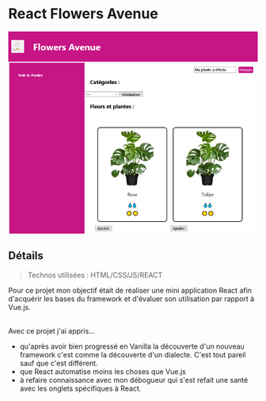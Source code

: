 <!-- ### Live version [here](https://virginiebouvarel.github.io/projets_perso/calculator/). -->

# React Flowers Avenue

![Design preview for this project ](./preview.png)

## Détails

> Technos utilisées : HTML/CSS/JS/REACT

Pour ce projet mon objectif était de réaliser une mini application React afin d'acquérir les bases du framework et d'évaluer son utilisation par rapport à Vue.js.<br><br>

Avec ce projet j'ai appris...

- qu'après avoir bien progressé en Vanilla la découverte d'un nouveau framework c'est comme la découverte d'un dialecte. C'est tout pareil sauf que c'est différent.
- que React automatise moins les choses que Vue.js
- à refaire connaissance avec mon débogueur qui s'est refait une santé avec les onglets spécifiques à React.
